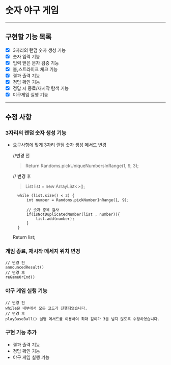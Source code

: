 # 숫자 야구 게임

---

## 구현할 기능 목록


- [x] 3자리의 랜덤 숫자 생성 기능
- [x] 숫자 입력 기능
- [x] 입력 받은 문자 검증 기능
- [x] 볼,스트라이크 체크 기능
- [x] 결과 출력 기능
- [x] 정답 확인 기능
- [x] 정답 시 종료/재시작 탐색 기능
- [x] 야구게임 실행 기능

---

## 수정 사항


### 3자리의 랜덤 숫자 생성 기능
- 요구사항에 맞게 3자리 랜덤 숫자 생성 메서드 변경
    

    //변경 전
    > Return Randoms.pickUniqueNumbersInRange(1, 9, 3); 
    
    // 변경 후 
    > List<Integer> list = new ArrayList<>();

        while (list.size() < 3) {
            int number = Randoms.pickNumberInRange(1, 9);

            // 숫자 중복 검사
            if(isNotDuplicatedNumber(list , number)){
                list.add(number);
            }
        }
    Return list;

### 게임 종료, 재시작 메세지 위치 변경

    // 변경 전
    announcedResult()
    // 변경 후
    reGameOrEnd() 

### 야구 게임 실행 기능

    // 변경 전
    while문 내부에서 모든 코드가 진행되었습니다.
    // 변경 후
    playBaseBall() 실행 메서드를 이용하여 최대 깊이가 3을 넘지 않도록 수정하였습니다.

### 구현 기능 추가

- 결과 출력 기능
- 정답 확인 기능
- 야구 게임 실행 기능
